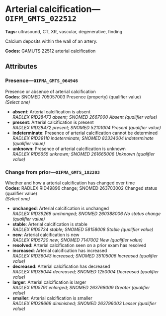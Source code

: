 # Arterial calcification—`OIFM_GMTS_022512`

**Tags:** ultrasound, CT, XR, vascular, degenerative, finding

Calcium deposits within the wall of an artery.

**Codes:** GAMUTS 22512 arterial calcification

## Attributes

### Presence—`OIFMA_GMTS_064946`

Presence or absence of arterial calcification  
**Codes**: SNOMED 705057003 Presence (property) (qualifier value)  
*(Select one)*

- **absent**: Arterial calcification is absent  
_RADLEX RID28473 absent; SNOMED 2667000 Absent (qualifier value)_
- **present**: Arterial calcification is present  
_RADLEX RID28472 present; SNOMED 52101004 Present (qualifier value)_
- **indeterminate**: Presence of arterial calcification cannot be determined  
_RADLEX RID39110 indeterminate; SNOMED 82334004 Indeterminate (qualifier value)_
- **unknown**: Presence of arterial calcification is unknown  
_RADLEX RID5655 unknown; SNOMED 261665006 Unknown (qualifier value)_

### Change from prior—`OIFMA_GMTS_182203`

Whether and how a arterial calcification has changed over time  
**Codes**: RADLEX RID49896 change; SNOMED 263703002 Changed status (qualifier value)  
*(Select one)*

- **unchanged**: Arterial calcification is unchanged  
_RADLEX RID39268 unchanged; SNOMED 260388006 No status change (qualifier value)_
- **stable**: Arterial calcification is stable  
_RADLEX RID5734 stable; SNOMED 58158008 Stable (qualifier value)_
- **new**: Arterial calcification is new  
_RADLEX RID5720 new; SNOMED 7147002 New (qualifier value)_
- **resolved**: Arterial calcification seen on a prior exam has resolved  
- **increased**: Arterial calcification has increased  
_RADLEX RID36043 increased; SNOMED 35105006 Increased (qualifier value)_
- **decreased**: Arterial calcification has decreased  
_RADLEX RID36044 decreased; SNOMED 1250004 Decreased (qualifier value)_
- **larger**: Arterial calcification is larger  
_RADLEX RID5791 enlarged; SNOMED 263768009 Greater (qualifier value)_
- **smaller**: Arterial calcification is smaller  
_RADLEX RID38669 diminished; SNOMED 263796003 Lesser (qualifier value)_